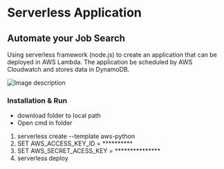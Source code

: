 # Serverless Application

## Automate your Job Search
Using serverless framework (node.js) to create an application that can be deployed in AWS Lambda. The application be scheduled by AWS Cloudwatch and stores data in DynamoDB.

![Image description](https://github.com/SKnoedler/Portfolio/blob/master/Projects/Serverless%20Application/Additionals/serverless%20Infrastrcture.png)


### Installation & Run

- download folder to local path
- Open cmd in folder

1. serverless create --template aws-python
2. SET AWS_ACCESS_KEY_ID = **********
3. SET AWS_SECRET_ACESS_KEY = ***************
4. serverless deploy

